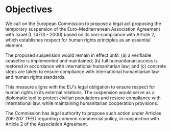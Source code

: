 # Objectives

We call on the European Commission to propose a legal act proposing the temporary suspension of the Euro-Mediterranean Association Agreement with Israel (L 147/3 - 2000) based on its non-compliance with Article 2, which establishes respect for human rights principles as an essential element.

The proposed suspension would remain in effect until: (a) a verifiable ceasefire is implemented and maintained; (b) full humanitarian access is restored in accordance with international humanitarian law; and (c) concrete steps are taken to ensure compliance with international humanitarian law and human rights standards.

This measure aligns with the EU's legal obligation to ensure respect for human rights in its external relations. The suspension would serve as a diplomatic tool to protect civilian populations and restore compliance with international law, while maintaining humanitarian cooperation provisions.

The Commission has legal authority to propose such action under Articles 206-207 TFEU regarding common commercial policy, in conjunction with Article 2 of the Association Agreement.